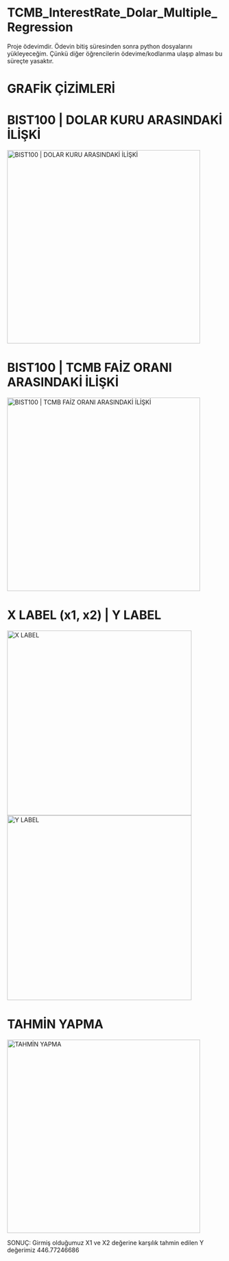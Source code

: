 # TCMB_InterestRate_Dolar_Multiple_Regression

Proje ödevimdir. Ödevin bitiş süresinden sonra python dosyalarını yükleyeceğim. Çünkü diğer öğrencilerin ödevime/kodlarıma ulaşıp alması bu süreçte yasaktır.

# GRAFİK ÇİZİMLERİ
# BIST100 | DOLAR KURU ARASINDAKİ İLİŞKİ
<p align="left">
  <img src="https://user-images.githubusercontent.com/91004987/173177760-78953196-58f8-4895-8d2c-a589e93d5b97.png" width="450" title=" BIST100 | DOLAR KURU ARASINDAKİ İLİŞKİ">
</p>

# BIST100 | TCMB FAİZ ORANI ARASINDAKİ İLİŞKİ
<p align="left">
  <img src="https://user-images.githubusercontent.com/91004987/173177771-8e297f8a-3edb-4d55-90c6-d54d110c9969.png" width="450" title="BIST100 | TCMB FAİZ ORANI ARASINDAKİ İLİŞKİ">
</p>


# X LABEL (x1, x2) | Y LABEL
<p align="left">
  <img src="https://user-images.githubusercontent.com/91004987/173177799-2f2c6e81-8b81-4131-baca-ce6f8c52ab8a.png" width="430" title="X LABEL"> <img src="https://user-images.githubusercontent.com/91004987/173177805-9d31030f-ad39-472e-88a5-69fcb756325a.png" width="430" title="Y LABEL">
</p>

# TAHMİN YAPMA
<p align="left">
  <img src="https://user-images.githubusercontent.com/91004987/173178323-a9037ea5-4773-4def-9796-505ad90a576b.png" width="450" title="TAHMİN YAPMA">
</p>

SONUÇ: Girmiş olduğumuz X1 ve X2 değerine karşılık tahmin edilen Y değerimiz 446.77246686
